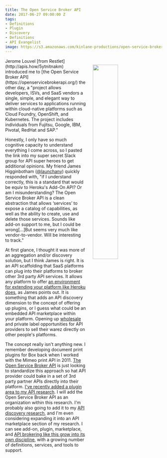 ```yaml
---
title: The Open Service Broker API
date: 2017-06-27 09:00:00 Z
tags:
- Definitions
- Plugin
- Discovery
- Definitions
- API Evangelist
image: https://s3.amazonaws.com/kinlane-productions/open-service-broker-api/osbapi_logo_concept3_wtm.png
---
```


<p><a href="https://openservicebrokerapi.org/"><img src="https://s3.amazonaws.com/kinlane-productions/open-service-broker-api/osbapi_logo_concept3_wtm.png" align="right" width="40%" style="padding: 20px;" /></a></p>Jerome Louvel [from Restlet](http://apis.how/5ytnitnakm) introduced me to [the Open Service Broker API](https://openservicebrokerapi.org/) the other day, a "project allows developers, ISVs, and SaaS vendors a single, simple, and elegant way to deliver services to applications running within cloud-native platforms such as Cloud Foundry, OpenShift, and Kubernetes. The project includes individuals from Fujitsu, Google, IBM, Pivotal, RedHat and SAP."

Honestly, I only have so much cognitive capacity to understand everything I come across, so I pasted the link into my super secret Slack group for API super heroes to get additional opinions. My friend James Higginbotham ([@launchany](https://twitter.com/launchany)) quickly responded with, "if I understand correctly, this is a standard that would be equiv to Heroku's Add-On API? Or am I misunderstanding? The Open Service Broker API is a clean abstraction that allows ‘services’ to expose a catalog of capabilities, as well as the ability to create, use and delete those services. Sounds like add-on support to me, but I could be wrong[...]But seems very much like vendor-to-vendor. Will be interesting to track."

At first glance, I thought it was more of an aggregation and/or discovery solution, but I think James is right. It is an API scaffolding that SaaS platforms can plug into their platforms to broker other 3rd party API services. It allows any platform to offer [an environment for extending your platform like Heroku does](https://devcenter.heroku.com/categories/extending-heroku), as James points out. It is something that adds an API discovery dimension to the concept of offering up plugins, or I guess what could be an embedded API marketplace within your platform. Opening up [wholesale](http://apievangelist.com/2014/01/30/what-will-it-take-to-sell-my-api-as-a-wholesale-resource/) and private label opportunities for API providers to sell their warez directly on other people's platforms.

The concept really isn't anything new. I remember developing document print plugins for Box back when I worked with the Mimeo print API in 2011. [The Open Service Broker API](https://openservicebrokerapi.org/) is just looking to standardize this approach so hat  API provider could bake in a set of 3rd party partner APIs directly into their platform. [I've recently added a plugin area to my API research](http://plugin.apievangelist.com/). I will add the Open Service Broker API as an organization within this research. I'm probably also going to add it to my [API discovery research](http://discovery.apievangelist.com/), and I'm even considering expanding it into an API marketplace section of my research.  I can see add-on, plugin, marketplace, and [API brokering like this grow into its own discipline](http://apievangelist.com/2014/10/10/exploring-the-possibilities-of-being-an-api-broker/), with a growing number of definitions, services, and tools to support.
